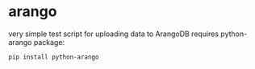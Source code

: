 # arango

very simple test script for uploading data to ArangoDB
requires python-arango package:
```
pip install python-arango
```
